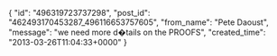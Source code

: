  {
   "id": "496319723737298",
   "post_id": "462493170453287_496116653757605",
   "from_name": "Pete Daoust",
   "message": "we need more d�tails on the PROOFS",
   "created_time": "2013-03-26T11:04:33+0000"
 }
